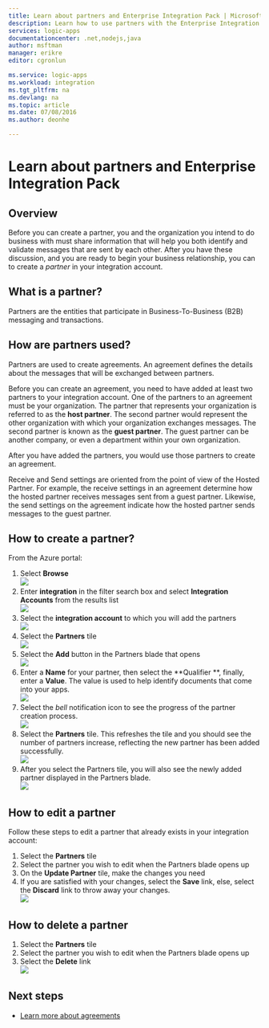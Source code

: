 ```yaml
---
title: Learn about partners and Enterprise Integration Pack | Microsoft Docs
description: Learn how to use partners with the Enterprise Integration Pack and Logic apps
services: logic-apps
documentationcenter: .net,nodejs,java
author: msftman
manager: erikre
editor: cgronlun

ms.service: logic-apps
ms.workload: integration
ms.tgt_pltfrm: na
ms.devlang: na
ms.topic: article
ms.date: 07/08/2016
ms.author: deonhe

---
```

# Learn about partners and Enterprise Integration Pack
## Overview
Before you can create a partner, you and the organization you intend to do business with must share information that will help you both identify and validate messages that are sent by each other. After you have these discussion, and you are ready to begin your business relationship, you can to create a *partner* in your integration account.

## What is a partner?
Partners are the entities that participate in Business-To-Business (B2B) messaging and transactions. 

## How are partners used?
Partners are used to create agreements. An agreement defines the details about the messages that will be  exchanged between partners. 

Before you can create an agreement, you need to have added at least two partners to your integration account. One of the partners to an agreement must be your organization. The partner that represents your organization is referred to as the **host partner**. The second partner would represent the other organization with which your organization exchanges messages. The second partner is known as the **guest partner**. The guest partner can be another company, or even a department within your own organization.  

After you have added the partners, you would use those partners to create an agreement. 

Receive and Send settings are oriented from the point of view of the Hosted Partner. For example, the receive settings in an agreement determine how the hosted partner receives messages sent from a guest partner. Likewise, the send settings on the agreement indicate how the hosted partner sends messages to the guest partner.

## How to create a partner?
From the Azure portal:  

1. Select **Browse**  
   ![](./media/app-service-logic-enterprise-integration-overview/overview-1.png)    
2. Enter **integration** in the filter search box and select **Integration Accounts** from the results list     
   ![](./media/app-service-logic-enterprise-integration-overview/overview-2.png)  
3. Select the **integration account** to which you will add the partners  
   ![](./media/app-service-logic-enterprise-integration-overview/overview-3.png)  
4. Select the **Partners** tile  
   ![](./media/app-service-logic-enterprise-integration-partners/partner-1.png)  
5. Select the **Add** button in the Partners blade that opens  
   ![](./media/app-service-logic-enterprise-integration-partners/partner-2.png)  
6. Enter a **Name** for your partner, then select the **Qualifier **, finally, enter a **Value**. The value is used to help identify documents that come into your apps.  
   ![](./media/app-service-logic-enterprise-integration-partners/partner-3.png)  
7. Select the *bell* notification icon to see the progress of the partner creation process.  
   ![](./media/app-service-logic-enterprise-integration-partners/partner-4.png)  
8. Select the **Partners** tile. This refreshes the tile and you should see the number of partners increase, reflecting the new partner has been added successfully.    
   ![](./media/app-service-logic-enterprise-integration-partners/partner-5.png)  
9. After you select the Partners tile, you will also see the newly added partner displayed in the Partners blade.    
   ![](./media/app-service-logic-enterprise-integration-partners/partner-6.png)  

## How to edit a partner
Follow these steps to edit a partner that already exists in your integration account:  

1. Select the **Partners** tile  
2. Select the partner you wish to edit when the Partners blade opens up  
3. On the **Update Partner** tile, make the changes you need  
4. If you are satisfied with your changes, select the **Save** link, else, select the **Discard** link to throw away your changes.  
   ![](./media/app-service-logic-enterprise-integration-partners/edit-1.png)  

## How to delete a partner
1. Select the **Partners** tile  
2. Select the partner you wish to edit when the Partners blade opens up  
3. Select the **Delete** link    
   ![](./media/app-service-logic-enterprise-integration-partners/delete-1.png)   

## Next steps
* [Learn more about agreements](app-service-logic-enterprise-integration-agreements.md "Learn about enterprise integration agreements")  

